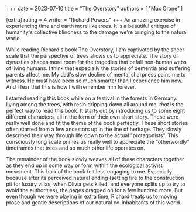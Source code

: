 +++
date = 2023-07-10
title = "The Overstory"
authors = [ "Max Crone",]

[extra]
rating = 4
writer = "Richard Powers"
+++
An amazing exercise in experiencing time and earth more like trees.
It is a beautiful critique of humanity's collective blindness to the damage we're bringing to the natural world.
<!-- more -->
While reading Richard's book The Overstory, I am captivated by the sheer scale that the perspective of trees allows us to appreciate.
The story of dynasties shapes more room for the tragedies that befall non-human webs of living humans.
I think that especially the stories of dementia and suffering parents affect me.
My dad's slow decline of mental sharpness pains me to witness.
He must have been so much smarter than I experience him now.
And I fear that this is how I will remember him forever.

I started reading this book while on a festival in the forests in Germany.
Lying among the trees, with resin dripping down all around me, *that* is the perfect way to read this book.
It starts out by introducing us to some eight different characters, all in the form of their own short story.
These were really well done and fit the theme of the book perfectly.
These short stories often started from a few ancestors up in the line of heritage.
They slowly described their way through life down to the actual "protagonists".
This consciously long scale primes us really well to appreciate the "otherwordly" timeframes that trees and so much other life operates on.

The remainder of the book slowly weaves all of these characters together as they end up in some way or form within the ecological activist movement.
This bulk of the book felt less engaging to me.
Especially because after its perceived natural ending (setting fire to the construction pit for luxury villas, when Olivia gets killed, and everyone splits up to try to avoid the authorities), the pages dragged on for a few hundred more.
But even though we were playing in extra time, Richard treats us to moving prose and gentle descriptions of our natural co-inhabitants of this world.
